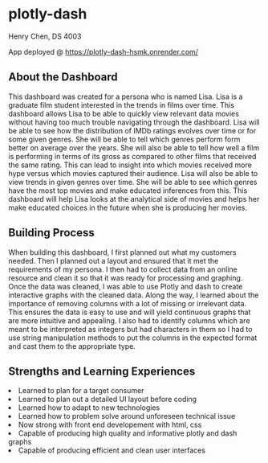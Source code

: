 # plotly-dash

Henry Chen, DS 4003

App deployed @ https://plotly-dash-hsmk.onrender.com/

## About the Dashboard

This dashboard was created for a persona who is named Lisa. Lisa is a graduate film student interested in the trends in films over time. This dashboard allows Lisa to be able to
quickly view relevant data movies without having too much trouble navigating through the dashboard. Lisa will be able to see how the distribution of IMDb ratings evolves over time
or for some given genres. She will be able to tell which genres perform form better on average over the years. She will also be able to tell how well a film is performing in terms of its gross as compared to other films that received the same rating. This can lead to insight into which movies received more hype versus which movies captured their audience. Lisa will also be able to view trends in given genres over time. She will be able to see which genres have the most top movies and make educated inferences from this. This dashboard will help
Lisa looks at the analytical side of movies and helps her make educated choices in the future when she is producing her movies.

## Building Process

When building this dashboard, I first planned out what my customers needed. Then I planned out a layout and ensured that it met the requirements of my persona. I then had to collect data from an online resource and clean it so that it was ready for processing and graphing. Once the data was cleaned, I was able to use Plotly and dash to create interactive graphs with the cleaned data. Along the way, I learned about the importance of removing columns with a lot of missing or irrelevant data. This ensures the data is easy to use and will yield continuous graphs that are more intuitive and appealing. I also had to identify columns which are meant to be interpreted as integers but had characters in them so I had to use string manipulation methods to put the columns in the expected format and cast them to the appropriate type.

## Strengths and Learning Experiences

<li> Learned to plan for a target consumer

<li> Learned to plan out a detailed UI layout before coding

<li> Learned how to adapt to new technologies

<li> Learned how to problem solve around unforeseen technical issue

<li> Now strong with front end developement with html, css

<li> Capable of producing high quality and informative plotly and dash graphs

<li> Capable of producing efficient and clean user interfaces
